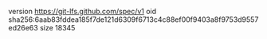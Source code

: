 version https://git-lfs.github.com/spec/v1
oid sha256:6aab83fddea185f7de121d6309f6713c4c88ef00f9403a8f9753d9557ed26e63
size 18345
